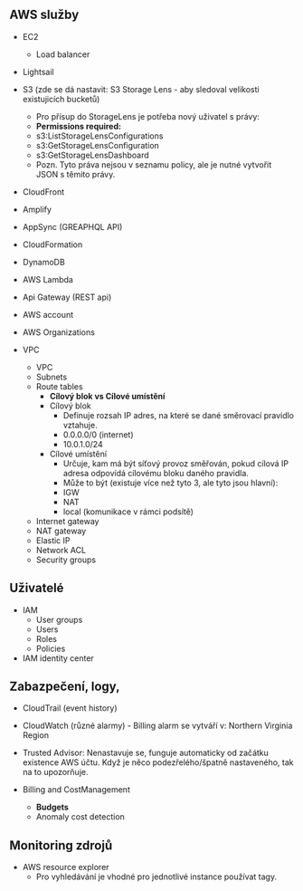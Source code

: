 ## AWS služby
- EC2
  - Load balancer
- Lightsail
- S3  (zde se dá nastavit: S3 Storage Lens - aby sledoval velikosti existujicích bucketů)
  - Pro přísup do StorageLens je potřeba nový uživatel s právy:
  - **Permissions required:**
  - s3:ListStorageLensConfigurations
  - s3:GetStorageLensConfiguration
  - s3:GetStorageLensDashboard
  - Pozn. Tyto práva nejsou v seznamu policy, ale je nutné vytvořit JSON s těmito právy.
- CloudFront
- Amplify
- AppSync  (GREAPHQL API)
- CloudFormation

- DynamoDB

- AWS Lambda
- Api Gateway  (REST api)

- AWS account
- AWS Organizations

- VPC
  - VPC
  - Subnets
  - Route tables
    - **Cílový blok vs Cílové umístění**
    - Cílový blok
      - Definuje rozsah IP adres, na které se dané směrovací pravidlo vztahuje.
      - 0.0.0.0/0 (internet)
      - 10.0.1.0/24
    - Cílové umístění
      - Určuje, kam má být síťový provoz směřován, pokud cílová IP adresa odpovídá cílovému bloku daného pravidla.
      - Může to být (existuje více než tyto 3, ale tyto jsou hlavní):
      - IGW
      - NAT
      - local (komunikace v rámci podsítě)
  - Internet gateway
  - NAT gateway
  - Elastic IP
  - Network ACL
  - Security groups
  

## Uživatelé
- IAM
  - User groups
  - Users
  - Roles
  - Policies
- IAM identity center

## Zabazpečení, logy, 
- CloudTrail (event history)
- CloudWatch (různé alarmy) - Billing alarm se vytváří v: Northern Virginia Region
- Trusted Advisor: Nenastavuje se, funguje automaticky od začátku existence AWS účtu. Když je něco podezřelého/špatně nastaveného, tak na to upozorňuje.

- Billing and CostManagement 
  - **Budgets**
  - Anomaly cost detection
 
## Monitoring zdrojů
- AWS resource explorer
  - Pro vyhledávání je vhodné pro jednotlivé instance používat tagy.
